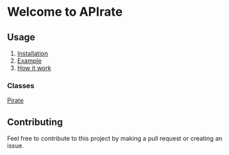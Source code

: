 # Welcome to APIrate

## Usage

1. [Installation](./installation.md)
2. [Example](./tutorials.md)
3. [How it work](./explanation.md)

### Classes

[Pirate](./Pirate.md)

## Contributing

Feel free to contribute to this project by making a pull request or creating an issue.
